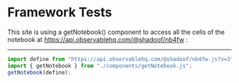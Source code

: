# Framework Tests

This site is using a getNotebook() component to access all the cells of the notebook at https://api.observablehq.com/@shadoof/nb4fw :

---

```js
import define from "https://api.observablehq.com/@shadoof/nb4fw.js?v=3";
import { getNotebook } from "./components/getNotebook.js";
getNotebook(define);
```
<div id="notebook"></div>